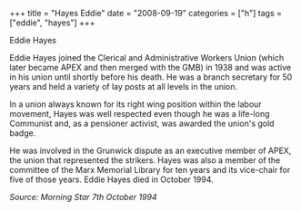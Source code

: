+++
title = "Hayes Eddie"
date = "2008-09-19"
categories = ["h"]
tags = ["eddie", "hayes"]
+++

Eddie Hayes

Eddie Hayes joined the Clerical and Administrative Workers Union (which later became APEX and then merged with the GMB) in 1938 and was active in his union until shortly before his death. He was a branch secretary for 50 years and held a variety of lay posts at all levels in the union.

In a union always known for its right wing position within the labour movement, Hayes was well respected even though he was a life-long Communist and, as a pensioner activist, was awarded the union's gold badge.

He was involved in the Grunwick dispute as an executive member of APEX, the union that represented the strikers. Hayes was also a member of the committee of the Marx Memorial Library for ten years and its vice-chair for five of those years. Eddie Hayes died in October 1994.

_Source: Morning Star 7th October 1994_
